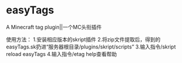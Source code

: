 # easyTags
A Minecraft tag plugin||一个MC头衔插件

使用方法：
1.安装相应版本的skript插件
2.将zip文件提取后，得到的easyTags.sk扔进“服务器根目录/plugins/skript/scripts”
3.输入指令/skript reload easyTags
4.输入指令/etag help查看帮助
